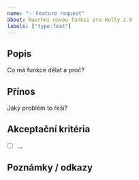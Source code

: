 ```yaml
---
name: "✨ Feature request"
about: Navrhni novou funkci pro Holly 2.0
labels: ["type:feat"]
---
```


## Popis
Co má funkce dělat a proč?

## Přínos
Jaký problém to řeší?

## Akceptační kritéria
- [ ] …

## Poznámky / odkazy
